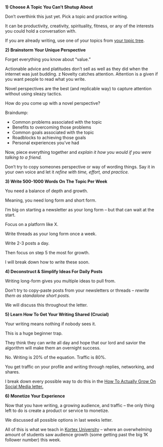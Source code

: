 **1) Choose A Topic You Can’t Shutup About**

Don’t overthink this just yet. Pick a topic and practice writing.

It can be productivity, creativity, spirituality, fitness, or any of the interests you could hold a conversation with.

If you are already writing, use one of your topics from [your topic tree](https://thedankoe.com/letters/dont-get-replaced-by-ai-how-to-write-authentic-content/).

**2) Brainstorm Your Unique Perspective**

Forget everything you know about “value.”

Actionable advice and platitudes don’t sell as well as they did when the internet was just budding.
z
Novelty catches attention. Attention is a given if you want people to read what you write.

Novel perspectives are the best (and replicable way) to capture attention without using sleazy tactics.

How do you come up with a novel perspective?

Braindump:

- Common problems associated with the topic
- Benefits to overcoming those problems
- Common goals associated with the topic
- Roadblocks to achieving those goals
- Personal experiences you’ve had

Now, piece everything together and _explain it how you would if you were talking to a friend._

Don’t try to copy someones perspective or way of wording things. Say it in your own voice and let it _refine with time, effort, and practice._

**3) Write 500-1000 Words On The Topic Per Week**

You need a balance of depth and growth.

Meaning, you need long form and short form.

I’m big on starting a newsletter as your long form – but that can wait at the start.

Focus on a platform like X.

Write threads as your long form once a week.

Write 2-3 posts a day.

Then focus on step 5 the most for growth.

I will break down how to write these soon.

**4) Deconstruct & Simplify Ideas For Daily Posts**

Writing long-form gives you multiple ideas to pull from.

Don’t try to copy-paste posts from your newsletters or threads – _rewrite them as standalone short posts._

We will discuss this throughout the letter.

**5) Learn How To Get Your Writing Shared (Crucial)**

Your writing means nothing if nobody sees it.

This is a huge beginner trap.

They think they can write all day and hope that our lord and savior the algorithm will make them an overnight success.

No. Writing is 20% of the equation. Traffic is 80%.

You get traffic on your profile and writing through replies, networking, and shares.

I break down every possible way to do this in the [How To Actually Grow On Social Media letter.](https://thedankoe.com/letters/how-to-actually-grow-on-social-media-what-they-dont-tell-you/)

**6) Monetize Your Experience**

Now that you have writing, a growing audience, and traffic – the only thing left to do is create a product or service to monetize.

We discussed all possible options in last weeks letter.

All of this is what we teach in [Kortex University](https://university.kortex.co/) – where an overwhelming amount of students saw audience growth (some getting past the big 1K follower number) this week.